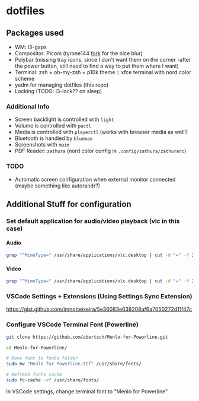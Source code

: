 # dotfiles

## Packages used

 * WM: i3-gaps
 * Compositor: Picom (tyrone144 [fork](https://github.com/tryone144/picom) for the nice blur)
 * Polybar (missing tray icons, since I don't want them on the corner -after the power button, still need to find a way to put them where I want)
 * Terminal: zsh + oh-my-zsh + p10k theme :: xfce terminal with nord color scheme
 * yadm for managing dotfiles (this repo)
 * Locking (TODO: i3-lock?? on sleep)

### Additional Info
 * Screen backlight is controlled with `light`
 * Volume is controlled with `pactl`
 * Media is controlled with `playerctl` (works with browser media as well!)
 * Bluetooth is handled by `blueman`
 * Screenshots with `maim`
 * PDF Reader: `zathura` (nord color config in `.config/zathura/zathurarc`)

### TODO
 * Automatic screen configuration when external monitor connected (maybe something like autorandr?)

## Additional Stuff for configuration

### Set default application for audio/video playback (vlc in this case)

#### Audio

```bash
grep "^MimeType=" /usr/share/applications/vlc.desktop | cut -d "=" -f 2 | xargs -d ';' -n 1 | grep -e "^audio/" -e "^x-content/audio" | xargs -n 1 -I '{}' xdg-mime default vlc.desktop '{}'
```

#### Video

```bash
grep "^MimeType=" /usr/share/applications/vlc.desktop | cut -d "=" -f 2 | xargs -d ';' -n 1 | grep -e "^video/" -e "^x-content/video" | xargs -n 1 -I '{}' xdg-mime default vlc.desktop '{}'
```

### VSCode Settings + Extensions (Using Settings Sync Extension)

https://gist.github.com/imnotteixeira/5e36083e638208af6a7050272d11f47c

### Configure VSCode Terminal Font (Powerline)

```bash
git clone https://github.com/abertsch/Menlo-for-Powerline.git

cd Menlo-for-Powerline/

# Move font to fonts folder
sudo mv "Menlo for Powerline.ttf" /usr/share/fonts/

# Refresh fonts cache
sudo fc-cache -vf /usr/share/fonts/
```

In VSCode settings, change terminal font to "Menlo for Powerline"
